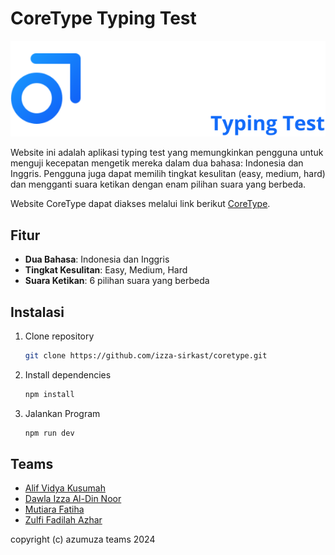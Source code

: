 # CoreType Typing Test

![CoreType Logo](public/CoreType.svg)

Website ini adalah aplikasi typing test yang memungkinkan pengguna untuk menguji kecepatan mengetik mereka dalam dua bahasa: Indonesia dan Inggris. Pengguna juga dapat memilih tingkat kesulitan (easy, medium, hard) dan mengganti suara ketikan dengan enam pilihan suara yang berbeda.

Website CoreType dapat diakses melalui link berikut [CoreType](https://coretype.vercel.app/).

## Fitur

- **Dua Bahasa**: Indonesia dan Inggris
- **Tingkat Kesulitan**: Easy, Medium, Hard
- **Suara Ketikan**: 6 pilihan suara yang berbeda

## Instalasi

1. Clone repository
   ```bash
   git clone https://github.com/izza-sirkast/coretype.git
   ```
2. Install dependencies
   ```bash
   npm install
   ```
3. Jalankan Program
   ```bash
   npm run dev
   ```

## Teams

- [Alif Vidya Kusumah](https://github.com/AlifViku)
- [Dawla Izza Al-Din Noor](https://github.com/Mutiaraftha)
- [Mutiara Fatiha](https://github.com/izza-sirkast)
- [Zulfi Fadilah Azhar](https://github.com/ZulfiFazhar)

copyright (c) azumuza teams 2024
